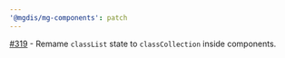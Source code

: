 ```yaml
---
'@mgdis/mg-components': patch
---
```


[#319](https://gitlab.mgdis.fr/core/core-ui/core-ui/-/issues/319) - Remame `classList` state to `classCollection` inside components.
